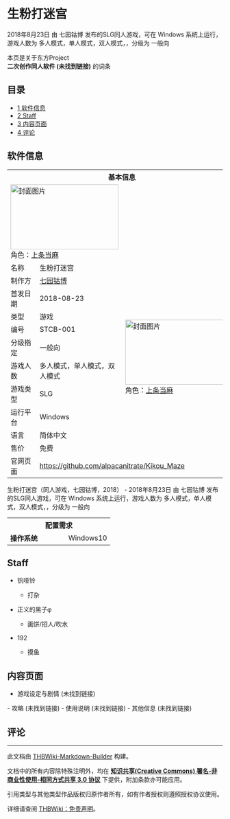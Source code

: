 # 生粉打迷宫

<!-- source html: G:\repos\THBWiki-Markdown-Builder\THBWikiMarkdown\Temp\main\5\59\ns0%3A%E7%94%9F%E7%B2%89%E6%89%93%E8%BF%B7%E5%AE%AB.html -->

2018年8月23日 由 七园钴博  发布的SLG同人游戏，可在 Windows 系统上运行，游戏人数为 多人模式，单人模式，双人模式，，分级为 一般向

本页是关于东方Project  
 **二次创作同人软件 (未找到链接)** 的词条
## 目录

- [1 软件信息](#软件信息)
- [2 Staff](#Staff)
- [3 内容页面](#内容页面)
- [4 评论](#评论)




## 软件信息

<table><tbody><tr><th colspan="3">基本信息</th></tr><tr><td class="cover-artwork-mobile" colspan="2"><a href="./文件-生粉打迷宫封面.png.md" class="image" title="封面图片"><img alt="封面图片" src="https://upload.thwiki.cc/thumb/a/a6/%E7%94%9F%E7%B2%89%E6%89%93%E8%BF%B7%E5%AE%AB%E5%B0%81%E9%9D%A2.png/252px-%E7%94%9F%E7%B2%89%E6%89%93%E8%BF%B7%E5%AE%AB%E5%B0%81%E9%9D%A2.png" decoding="async" loading="lazy" width="252" height="151" srcset="https://upload.thwiki.cc/thumb/a/a6/%E7%94%9F%E7%B2%89%E6%89%93%E8%BF%B7%E5%AE%AB%E5%B0%81%E9%9D%A2.png/378px-%E7%94%9F%E7%B2%89%E6%89%93%E8%BF%B7%E5%AE%AB%E5%B0%81%E9%9D%A2.png 1.5x, https://upload.thwiki.cc/thumb/a/a6/%E7%94%9F%E7%B2%89%E6%89%93%E8%BF%B7%E5%AE%AB%E5%B0%81%E9%9D%A2.png/504px-%E7%94%9F%E7%B2%89%E6%89%93%E8%BF%B7%E5%AE%AB%E5%B0%81%E9%9D%A2.png 2x" data-file-width="1000" data-file-height="600"></a><div class="cover-char">角色：<a href="/index.php?title=%E4%B8%8A%E6%9D%A1%E5%BD%93%E9%BA%BB&amp;action=edit&amp;redlink=1" class="new" title="上条当麻（页面不存在）">上条当麻</a></div></td>
</tr><tr><td class="label">名称</td><td colspan="2"> 生粉打迷宫 </td></tr><tr><td class="label">制作方</td><td><a href="./七园钴博.md" title="七园钴博">七园钴博</a></td><td class="cover-artwork" rowspan="9" style="min-width:252px;"><a href="./文件-生粉打迷宫封面.png.md" class="image" title="封面图片"><img alt="封面图片" src="https://upload.thwiki.cc/thumb/a/a6/%E7%94%9F%E7%B2%89%E6%89%93%E8%BF%B7%E5%AE%AB%E5%B0%81%E9%9D%A2.png/252px-%E7%94%9F%E7%B2%89%E6%89%93%E8%BF%B7%E5%AE%AB%E5%B0%81%E9%9D%A2.png" decoding="async" loading="lazy" width="252" height="151" srcset="https://upload.thwiki.cc/thumb/a/a6/%E7%94%9F%E7%B2%89%E6%89%93%E8%BF%B7%E5%AE%AB%E5%B0%81%E9%9D%A2.png/378px-%E7%94%9F%E7%B2%89%E6%89%93%E8%BF%B7%E5%AE%AB%E5%B0%81%E9%9D%A2.png 1.5x, https://upload.thwiki.cc/thumb/a/a6/%E7%94%9F%E7%B2%89%E6%89%93%E8%BF%B7%E5%AE%AB%E5%B0%81%E9%9D%A2.png/504px-%E7%94%9F%E7%B2%89%E6%89%93%E8%BF%B7%E5%AE%AB%E5%B0%81%E9%9D%A2.png 2x" data-file-width="1000" data-file-height="600"></a><div class="cover-char">角色：<a href="/index.php?title=%E4%B8%8A%E6%9D%A1%E5%BD%93%E9%BA%BB&amp;action=edit&amp;redlink=1" class="new" title="上条当麻（页面不存在）">上条当麻</a></div></td>
</tr><tr><td class="label">首发日期</td><td>2018-08-23</td></tr><tr><td class="label">类型</td><td>游戏</td></tr><tr><td class="label">编号</td><td>STCB-001</td></tr><tr><td class="label">分级指定</td><td>一般向</td></tr><tr><td class="label">游戏人数</td><td>多人模式，单人模式，双人模式</td></tr><tr><td class="label">游戏类型</td><td>SLG</td></tr><tr><td class="label">运行平台</td><td>Windows</td></tr><tr><td class="label">语言</td><td>简体中文</td></tr><tr><td class="label">售价</td><td>免费</td></tr>
<tr><td class="label">官网页面</td><td colspan="2"><a rel="nofollow" class="external free" href="https://github.com/alpacanitrate/Kikou_Maze">https://github.com/alpacanitrate/Kikou_Maze</a></td></tr></tbody></table>

生粉打迷宫（同人游戏，七园钴博，2018） - 2018年8月23日 由 七园钴博  发布的SLG同人游戏，可在 Windows 系统上运行，游戏人数为 多人模式，单人模式，双人模式，，分级为 一般向
  
  

  


<table>
<tbody><tr><th colspan="2">配置需求</th></tr>
<tr><td style="width:120px;padding-left:7px;"><b>操作系统</b></td><td>Windows10</td></tr>
</tbody></table>


## Staff
- 钒哑铃
  - 打杂

- 正义的黑子φ
  - 画饼/招人/吹水

- 192
  - 摸鱼


## 内容页面
- 游戏设定与剧情 (未找到链接)

<unsupported html=blockquote>
- 攻略 (未找到链接)
- 使用说明 (未找到链接)
- 其他信息 (未找到链接)

## 评论




---

此文档由 [THBWiki-Markdown-Builder](https://github.com/Delsin-Yu/THBWiki-Markdown-Builder) 构建。

文档中的所有内容除特殊注明外，均在 [**知识共享(Creative Commons) 署名-非商业性使用-相同方式共享 3.0 协议**](https://creativecommons.org/licenses/by-sa/3.0/deed.zh-hans) 下提供，附加条款亦可能应用。

引用类型与其他类型作品版权归原作者所有，如有作者授权则遵照授权协议使用。

详细请查阅 [THBWiki：免责声明](https://thbwiki.cc/THBWiki:%E5%85%8D%E8%B4%A3%E5%A3%B0%E6%98%8E)。

